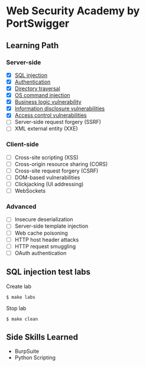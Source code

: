 # Web Security Academy by PortSwigger
## Learning Path

### Server-side
- [x] [SQL injection](01-sql-injection/README.md)
- [x] [Authentication](02-authentication/README.md)
- [x] [Directory traversal](03-directory-traversal/README.md)
- [x] [OS command injection](04-command-injection/README.md)
- [x] [Business logic vulnerability](05-business-logic-vulnerabilities/README.md)
- [x] [Information disclosure vulnerabilities](06-information-disclosure/README.md)
- [x] [Access control vulnerabilities](07-access-control/README.md)
- [ ] Server-side request forgery (SSRF)
- [ ] XML external entity (XXE)

### Client-side
- [ ] Cross-site scripting (XSS)
- [ ] Cross-origin resource sharing (CORS)
- [ ] Cross-site request forgery (CSRF)
- [ ] DOM-based vulnerabilities
- [ ] Clickjacking (UI addressing)
- [ ] WebSockets

### Advanced
- [ ] Insecure deserialization
- [ ] Server-side template injection
- [ ] Web cache poisoning
- [ ] HTTP host header attacks
- [ ] HTTP request smuggling
- [ ] OAuth authentication

## SQL injection test labs

Create lab
```
$ make labs
```

Stop lab
```
$ make clean
```

## Side Skills Learned

- BurpSuite
- Python Scripting
